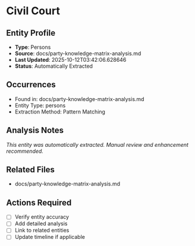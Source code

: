 # Civil Court

## Entity Profile
- **Type**: Persons
- **Source**: docs/party-knowledge-matrix-analysis.md
- **Last Updated**: 2025-10-12T03:42:06.628646
- **Status**: Automatically Extracted

## Occurrences
- Found in: docs/party-knowledge-matrix-analysis.md
- Entity Type: persons
- Extraction Method: Pattern Matching

## Analysis Notes
*This entity was automatically extracted. Manual review and enhancement recommended.*

## Related Files
- docs/party-knowledge-matrix-analysis.md

## Actions Required
- [ ] Verify entity accuracy
- [ ] Add detailed analysis
- [ ] Link to related entities
- [ ] Update timeline if applicable
